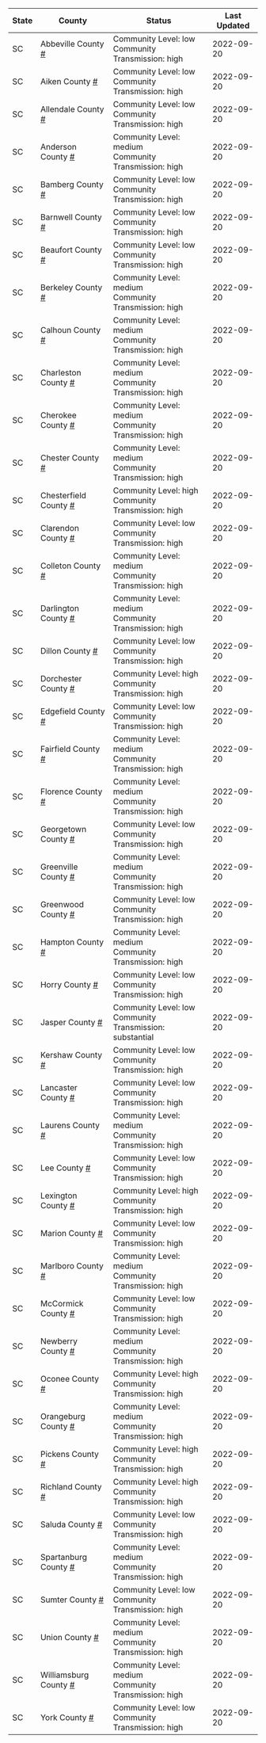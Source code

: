 State | County | Status | Last Updated
--- | --- | --- | --- 
SC | Abbeville County <a href="#abbeville_county">#</a> | <a name="abbeville_county"></a>Community Level: low<br/>Community Transmission: high | 2022-09-20
SC | Aiken County <a href="#aiken_county">#</a> | <a name="aiken_county"></a>Community Level: low<br/>Community Transmission: high | 2022-09-20
SC | Allendale County <a href="#allendale_county">#</a> | <a name="allendale_county"></a>Community Level: low<br/>Community Transmission: high | 2022-09-20
SC | Anderson County <a href="#anderson_county">#</a> | <a name="anderson_county"></a>Community Level: medium<br/>Community Transmission: high | 2022-09-20
SC | Bamberg County <a href="#bamberg_county">#</a> | <a name="bamberg_county"></a>Community Level: low<br/>Community Transmission: high | 2022-09-20
SC | Barnwell County <a href="#barnwell_county">#</a> | <a name="barnwell_county"></a>Community Level: low<br/>Community Transmission: high | 2022-09-20
SC | Beaufort County <a href="#beaufort_county">#</a> | <a name="beaufort_county"></a>Community Level: low<br/>Community Transmission: high | 2022-09-20
SC | Berkeley County <a href="#berkeley_county">#</a> | <a name="berkeley_county"></a>Community Level: medium<br/>Community Transmission: high | 2022-09-20
SC | Calhoun County <a href="#calhoun_county">#</a> | <a name="calhoun_county"></a>Community Level: medium<br/>Community Transmission: high | 2022-09-20
SC | Charleston County <a href="#charleston_county">#</a> | <a name="charleston_county"></a>Community Level: medium<br/>Community Transmission: high | 2022-09-20
SC | Cherokee County <a href="#cherokee_county">#</a> | <a name="cherokee_county"></a>Community Level: medium<br/>Community Transmission: high | 2022-09-20
SC | Chester County <a href="#chester_county">#</a> | <a name="chester_county"></a>Community Level: medium<br/>Community Transmission: high | 2022-09-20
SC | Chesterfield County <a href="#chesterfield_county">#</a> | <a name="chesterfield_county"></a>Community Level: high<br/>Community Transmission: high | 2022-09-20
SC | Clarendon County <a href="#clarendon_county">#</a> | <a name="clarendon_county"></a>Community Level: low<br/>Community Transmission: high | 2022-09-20
SC | Colleton County <a href="#colleton_county">#</a> | <a name="colleton_county"></a>Community Level: medium<br/>Community Transmission: high | 2022-09-20
SC | Darlington County <a href="#darlington_county">#</a> | <a name="darlington_county"></a>Community Level: medium<br/>Community Transmission: high | 2022-09-20
SC | Dillon County <a href="#dillon_county">#</a> | <a name="dillon_county"></a>Community Level: low<br/>Community Transmission: high | 2022-09-20
SC | Dorchester County <a href="#dorchester_county">#</a> | <a name="dorchester_county"></a>Community Level: high<br/>Community Transmission: high | 2022-09-20
SC | Edgefield County <a href="#edgefield_county">#</a> | <a name="edgefield_county"></a>Community Level: low<br/>Community Transmission: high | 2022-09-20
SC | Fairfield County <a href="#fairfield_county">#</a> | <a name="fairfield_county"></a>Community Level: medium<br/>Community Transmission: high | 2022-09-20
SC | Florence County <a href="#florence_county">#</a> | <a name="florence_county"></a>Community Level: medium<br/>Community Transmission: high | 2022-09-20
SC | Georgetown County <a href="#georgetown_county">#</a> | <a name="georgetown_county"></a>Community Level: low<br/>Community Transmission: high | 2022-09-20
SC | Greenville County <a href="#greenville_county">#</a> | <a name="greenville_county"></a>Community Level: medium<br/>Community Transmission: high | 2022-09-20
SC | Greenwood County <a href="#greenwood_county">#</a> | <a name="greenwood_county"></a>Community Level: low<br/>Community Transmission: high | 2022-09-20
SC | Hampton County <a href="#hampton_county">#</a> | <a name="hampton_county"></a>Community Level: medium<br/>Community Transmission: high | 2022-09-20
SC | Horry County <a href="#horry_county">#</a> | <a name="horry_county"></a>Community Level: low<br/>Community Transmission: high | 2022-09-20
SC | Jasper County <a href="#jasper_county">#</a> | <a name="jasper_county"></a>Community Level: low<br/>Community Transmission: substantial | 2022-09-20
SC | Kershaw County <a href="#kershaw_county">#</a> | <a name="kershaw_county"></a>Community Level: low<br/>Community Transmission: high | 2022-09-20
SC | Lancaster County <a href="#lancaster_county">#</a> | <a name="lancaster_county"></a>Community Level: low<br/>Community Transmission: high | 2022-09-20
SC | Laurens County <a href="#laurens_county">#</a> | <a name="laurens_county"></a>Community Level: medium<br/>Community Transmission: high | 2022-09-20
SC | Lee County <a href="#lee_county">#</a> | <a name="lee_county"></a>Community Level: low<br/>Community Transmission: high | 2022-09-20
SC | Lexington County <a href="#lexington_county">#</a> | <a name="lexington_county"></a>Community Level: high<br/>Community Transmission: high | 2022-09-20
SC | Marion County <a href="#marion_county">#</a> | <a name="marion_county"></a>Community Level: low<br/>Community Transmission: high | 2022-09-20
SC | Marlboro County <a href="#marlboro_county">#</a> | <a name="marlboro_county"></a>Community Level: medium<br/>Community Transmission: high | 2022-09-20
SC | McCormick County <a href="#mccormick_county">#</a> | <a name="mccormick_county"></a>Community Level: low<br/>Community Transmission: high | 2022-09-20
SC | Newberry County <a href="#newberry_county">#</a> | <a name="newberry_county"></a>Community Level: medium<br/>Community Transmission: high | 2022-09-20
SC | Oconee County <a href="#oconee_county">#</a> | <a name="oconee_county"></a>Community Level: high<br/>Community Transmission: high | 2022-09-20
SC | Orangeburg County <a href="#orangeburg_county">#</a> | <a name="orangeburg_county"></a>Community Level: medium<br/>Community Transmission: high | 2022-09-20
SC | Pickens County <a href="#pickens_county">#</a> | <a name="pickens_county"></a>Community Level: high<br/>Community Transmission: high | 2022-09-20
SC | Richland County <a href="#richland_county">#</a> | <a name="richland_county"></a>Community Level: high<br/>Community Transmission: high | 2022-09-20
SC | Saluda County <a href="#saluda_county">#</a> | <a name="saluda_county"></a>Community Level: low<br/>Community Transmission: high | 2022-09-20
SC | Spartanburg County <a href="#spartanburg_county">#</a> | <a name="spartanburg_county"></a>Community Level: medium<br/>Community Transmission: high | 2022-09-20
SC | Sumter County <a href="#sumter_county">#</a> | <a name="sumter_county"></a>Community Level: low<br/>Community Transmission: high | 2022-09-20
SC | Union County <a href="#union_county">#</a> | <a name="union_county"></a>Community Level: medium<br/>Community Transmission: high | 2022-09-20
SC | Williamsburg County <a href="#williamsburg_county">#</a> | <a name="williamsburg_county"></a>Community Level: medium<br/>Community Transmission: high | 2022-09-20
SC | York County <a href="#york_county">#</a> | <a name="york_county"></a>Community Level: low<br/>Community Transmission: high | 2022-09-20
